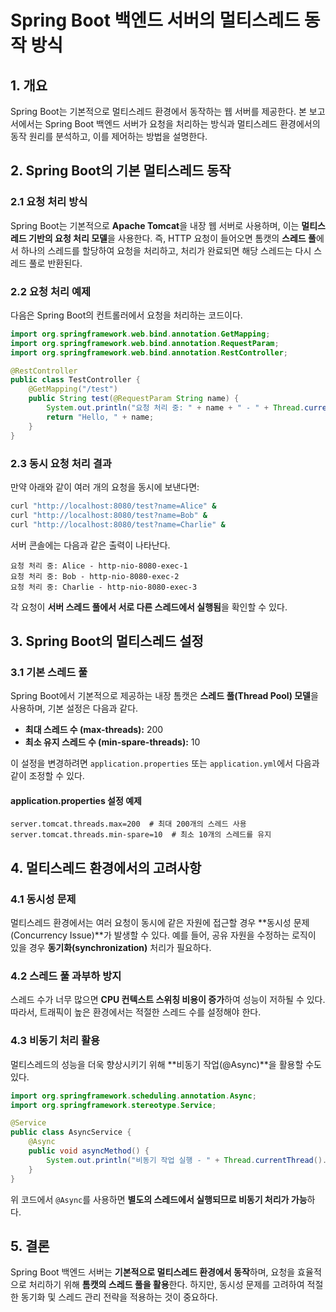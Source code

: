 # Spring Boot 백엔드 서버의 멀티스레드 동작 방식

## 1. 개요
Spring Boot는 기본적으로 멀티스레드 환경에서 동작하는 웹 서버를 제공한다. 본 보고서에서는 Spring Boot 백엔드 서버가 요청을 처리하는 방식과 멀티스레드 환경에서의 동작 원리를 분석하고, 이를 제어하는 방법을 설명한다.

## 2. Spring Boot의 기본 멀티스레드 동작
### 2.1 요청 처리 방식
Spring Boot는 기본적으로 **Apache Tomcat**을 내장 웹 서버로 사용하며, 이는 **멀티스레드 기반의 요청 처리 모델**을 사용한다. 즉, HTTP 요청이 들어오면 톰캣의 **스레드 풀**에서 하나의 스레드를 할당하여 요청을 처리하고, 처리가 완료되면 해당 스레드는 다시 스레드 풀로 반환된다.

### 2.2 요청 처리 예제
다음은 Spring Boot의 컨트롤러에서 요청을 처리하는 코드이다.

```java
import org.springframework.web.bind.annotation.GetMapping;
import org.springframework.web.bind.annotation.RequestParam;
import org.springframework.web.bind.annotation.RestController;

@RestController
public class TestController {
    @GetMapping("/test")
    public String test(@RequestParam String name) {
        System.out.println("요청 처리 중: " + name + " - " + Thread.currentThread().getName());
        return "Hello, " + name;
    }
}
```

### 2.3 동시 요청 처리 결과
만약 아래와 같이 여러 개의 요청을 동시에 보낸다면:
```bash
curl "http://localhost:8080/test?name=Alice" &
curl "http://localhost:8080/test?name=Bob" &
curl "http://localhost:8080/test?name=Charlie" &
```
서버 콘솔에는 다음과 같은 출력이 나타난다.
```
요청 처리 중: Alice - http-nio-8080-exec-1
요청 처리 중: Bob - http-nio-8080-exec-2
요청 처리 중: Charlie - http-nio-8080-exec-3
```
각 요청이 **서버 스레드 풀에서 서로 다른 스레드에서 실행됨**을 확인할 수 있다.

## 3. Spring Boot의 멀티스레드 설정
### 3.1 기본 스레드 풀
Spring Boot에서 기본적으로 제공하는 내장 톰캣은 **스레드 풀(Thread Pool) 모델**을 사용하며, 기본 설정은 다음과 같다.

- **최대 스레드 수 (max-threads):** 200
- **최소 유지 스레드 수 (min-spare-threads):** 10

이 설정을 변경하려면 `application.properties` 또는 `application.yml`에서 다음과 같이 조정할 수 있다.

#### application.properties 설정 예제
```properties
server.tomcat.threads.max=200  # 최대 200개의 스레드 사용
server.tomcat.threads.min-spare=10  # 최소 10개의 스레드를 유지
```

## 4. 멀티스레드 환경에서의 고려사항
### 4.1 동시성 문제
멀티스레드 환경에서는 여러 요청이 동시에 같은 자원에 접근할 경우 **동시성 문제(Concurrency Issue)**가 발생할 수 있다. 예를 들어, 공유 자원을 수정하는 로직이 있을 경우 **동기화(synchronization)** 처리가 필요하다.

### 4.2 스레드 풀 과부하 방지
스레드 수가 너무 많으면 **CPU 컨텍스트 스위칭 비용이 증가**하여 성능이 저하될 수 있다. 따라서, 트래픽이 높은 환경에서는 적절한 스레드 수를 설정해야 한다.

### 4.3 비동기 처리 활용
멀티스레드의 성능을 더욱 향상시키기 위해 **비동기 작업(@Async)**을 활용할 수도 있다.
```java
import org.springframework.scheduling.annotation.Async;
import org.springframework.stereotype.Service;

@Service
public class AsyncService {
    @Async
    public void asyncMethod() {
        System.out.println("비동기 작업 실행 - " + Thread.currentThread().getName());
    }
}
```
위 코드에서 `@Async`를 사용하면 **별도의 스레드에서 실행되므로 비동기 처리가 가능**하다.

## 5. 결론
Spring Boot 백엔드 서버는 **기본적으로 멀티스레드 환경에서 동작**하며, 요청을 효율적으로 처리하기 위해 **톰캣의 스레드 풀을 활용**한다. 하지만, 동시성 문제를 고려하여 적절한 동기화 및 스레드 관리 전략을 적용하는 것이 중요하다.

